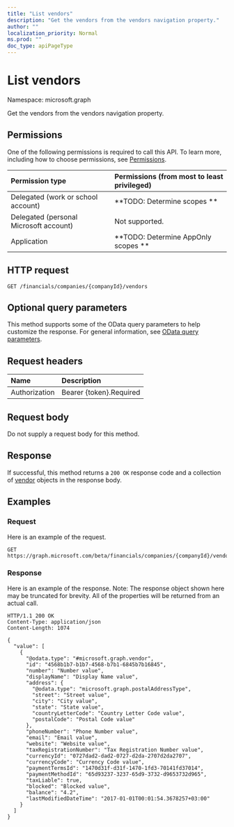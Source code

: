 ```yaml
---
title: "List vendors"
description: "Get the vendors from the vendors navigation property."
author: ""
localization_priority: Normal
ms.prod: ""
doc_type: apiPageType
---
```


# List vendors

Namespace: microsoft.graph

Get the vendors from the vendors navigation property.

## Permissions
One of the following permissions is required to call this API. To learn more, including how to choose permissions, see [Permissions](/concepts/permissions-reference.md).

|Permission type|Permissions (from most to least privileged)|
|:---|:---|
|Delegated (work or school account)|**TODO: Determine scopes **|
|Delegated (personal Microsoft account)|Not supported.|
|Application|**TODO: Determine AppOnly scopes **|

## HTTP request
<!-- {
  "blockType": "ignored"
}
-->
``` http
GET /financials/companies/{companyId}/vendors
```

## Optional query parameters
This method supports some of the OData query parameters to help customize the response. For general information, see [OData query parameters](/graph/query-parameters).

## Request headers
|Name|Description|
|:---|:---|
|Authorization|Bearer {token}.Required|

## Request body
Do not supply a request body for this method.

## Response
If successful, this method returns a `200 OK` response code and a collection of [vendor](../resources/vendor.md) objects in the response body.

## Examples

### Request
Here is an example of the request.
<!-- {
  "blockType": "request",
  "name": "get_vendor"
}
-->
``` http
GET https://graph.microsoft.com/beta/financials/companies/{companyId}/vendors
```

### Response
Here is an example of the response. Note: The response object shown here may be truncated for brevity. All of the properties will be returned from an actual call.
<!-- {
  "blockType": "response",
  "truncated": true,
  "@odata.type": "collection(microsoft.graph.vendor)"
}
-->
``` http
HTTP/1.1 200 OK
Content-Type: application/json
Content-Length: 1074

{
  "value": [
    {
      "@odata.type": "#microsoft.graph.vendor",
      "id": "4568b1b7-b1b7-4568-b7b1-6845b7b16845",
      "number": "Number value",
      "displayName": "Display Name value",
      "address": {
        "@odata.type": "microsoft.graph.postalAddressType",
        "street": "Street value",
        "city": "City value",
        "state": "State value",
        "countryLetterCode": "Country Letter Code value",
        "postalCode": "Postal Code value"
      },
      "phoneNumber": "Phone Number value",
      "email": "Email value",
      "website": "Website value",
      "taxRegistrationNumber": "Tax Registration Number value",
      "currencyId": "0727dad2-dad2-0727-d2da-2707d2da2707",
      "currencyCode": "Currency Code value",
      "paymentTermsId": "1470d31f-d31f-1470-1fd3-70141fd37014",
      "paymentMethodId": "65d93237-3237-65d9-3732-d9653732d965",
      "taxLiable": true,
      "blocked": "Blocked value",
      "balance": "4.2",
      "lastModifiedDateTime": "2017-01-01T00:01:54.3678257+03:00"
    }
  ]
}
```

